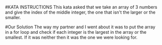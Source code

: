 #KATA INSTRUCTIONS
This kata asked that we take an array of 3 numbers and give the index of the middle integer, the one that isn't the larger or the smaller.

#Our Solution
The way my partner and I went about it was to put the array in a for loop and check if each integer is the largest in the array or the smallest. If it was neither then it was the one we were looking for.